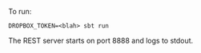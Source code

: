 To run:

```
DROPBOX_TOKEN=<blah> sbt run
```

The REST server starts on port 8888 and logs to stdout.